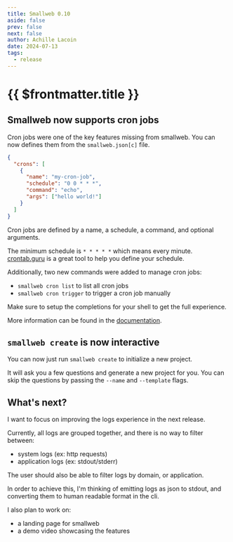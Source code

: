 ```yaml
---
title: Smallweb 0.10
aside: false
prev: false
next: false
author: Achille Lacoin
date: 2024-07-13
tags:
  - release
---
```


# {{ $frontmatter.title }}

## Smallweb now supports cron jobs

Cron jobs were one of the key features missing from smallweb.
You can now defines them from the `smallweb.json[c]` file.

```json
{
  "crons": [
    {
      "name": "my-cron-job",
      "schedule": "0 0 * * *",
      "command": "echo",
      "args": ["hello world!"]
    }
  ]
}
```

<!-- more -->

Cron jobs are defined by a name, a schedule, a command, and optional arguments.

The minimum schedule is `* * * * *` which means every minute. [crontab.guru](https://crontab.guru/) is a great tool to help you define your schedule.

Additionally, two new commands were added to manage cron jobs:

- `smallweb cron list` to list all cron jobs
- `smallweb cron trigger` to trigger a cron job manually

Make sure to setup the completions for your shell to get the full experience.

More information can be found in the [documentation](https://docs.smallweb.run/guides/cron.html).

## `smallweb create` is now interactive

You can now just run `smallweb create` to initialize a new project.

It will ask you a few questions and generate a new project for you.
You can skip the questions by passing the `--name` and `--template` flags.

## What's next?

I want to focus on improving the logs experience in the next release.

Currently, all logs are grouped together, and there is no way to filter between:

- system logs (ex: http requests)
- application logs (ex: stdout/stderr)

The user should also be able to filter logs by domain, or application.

In order to achieve this, I'm thinking of emitting logs as json to stdout, and converting them to human readable format in the cli.

I also plan to work on:

- a landing page for smallweb
- a demo video showcasing the features
